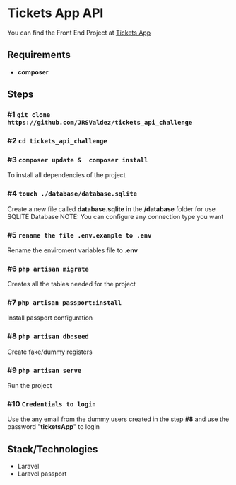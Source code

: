 # Tickets App API

You can find the Front End Project at [Tickets App](https://github.com/JRSValdez/tickets_app_challeng)

## Requirements

* **composer** 

## Steps

### #1 `git clone https://github.com/JRSValdez/tickets_api_challenge`

### #2 `cd tickets_api_challenge`

### #3 `composer update &  composer install`

To install all dependencies of the project

### #4 `touch ./database/database.sqlite`

Create a new file called **database.sqlite** in the **/database** folder for use SQLITE Database
NOTE: You can configure any connection type you want

### #5 `rename the file .env.example to .env`

Rename the enviroment variables file to **.env**

### #6 `php artisan migrate`

Creates all the tables needed for the project

### #7 `php artisan passport:install`

Install passport configuration

### #8 `php artisan db:seed`

Create fake/dummy registers 

### #9 `php artisan serve`

Run the project

### #10 `Credentials to login`

Use the any email from the dummy users created in the step **#8** and use the password "**ticketsApp**" to login

## Stack/Technologies

* Laravel
* Laravel passport
